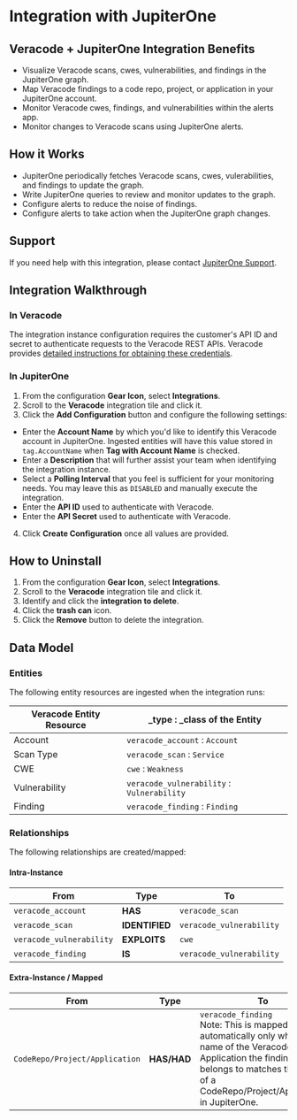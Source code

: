 # Integration with JupiterOne

## Veracode + JupiterOne Integration Benefits

- Visualize Veracode scans, cwes, vulnerabilities, and findings in the JupiterOne graph.
- Map Veracode findings to a code repo, project, or application in your JupiterOne account.
- Monitor Veracode cwes, findings, and vulnerabilities within the alerts app.
- Monitor changes to Veracode scans using JupiterOne alerts.

## How it Works

- JupiterOne periodically fetches Veracode scans, cwes, vulerabilities, and findings to update the graph.
- Write JupiterOne queries to review and monitor updates to the graph.
- Configure alerts to reduce the noise of findings.
- Configure alerts to take action when the JupiterOne graph changes.

## Support

If you need help with this integration, please contact
[JupiterOne Support](https://support.jupiterone.io).

## Integration Walkthrough

### In Veracode

The integration instance configuration requires the customer's API ID and secret
to authenticate requests to the Veracode REST APIs. Veracode provides [detailed
instructions for obtaining these credentials][1].

### In JupiterOne

1. From the configuration **Gear Icon**, select **Integrations**.
2. Scroll to the **Veracode** integration tile and click it.
3. Click the **Add Configuration** button and configure the following settings:
- Enter the **Account Name** by which you'd like to identify this Veracode
   account in JupiterOne. Ingested entities will have this value stored in
   `tag.AccountName` when **Tag with Account Name** is checked.
- Enter a **Description** that will further assist your team when identifying
   the integration instance.
- Select a **Polling Interval** that you feel is sufficient for your monitoring
   needs. You may leave this as `DISABLED` and manually execute the integration.
- Enter the **API ID** used to authenticate with Veracode.
- Enter the **API Secret** used to authenticate with Veracode.
4. Click **Create Configuration** once all values are provided.

## How to Uninstall

1. From the configuration **Gear Icon**, select **Integrations**.
2. Scroll to the **Veracode** integration tile and click it.
3. Identify and click the **integration to delete**.
4. Click the **trash can** icon.
5. Click the **Remove** button to delete the integration.

## Data Model

### Entities

The following entity resources are ingested when the integration runs:

| Veracode Entity Resource | \_type : \_class of the Entity             |
| ------------------------ | ------------------------------------------ |
| Account                  | `veracode_account` : `Account`             |
| Scan Type                | `veracode_scan` : `Service`                |
| CWE                      | `cwe` : `Weakness`                         |
| Vulnerability            | `veracode_vulnerability` : `Vulnerability` |
| Finding                  | `veracode_finding` : `Finding`             |

### Relationships

The following relationships are created/mapped:

#### Intra-Instance

| From                     | Type           | To                       |
| ------------------------ | -------------- | ------------------------ |
| `veracode_account`       | **HAS**        | `veracode_scan`          |
| `veracode_scan`          | **IDENTIFIED** | `veracode_vulnerability` |
| `veracode_vulnerability` | **EXPLOITS**   | `cwe`                    |
| `veracode_finding`       | **IS**         | `veracode_vulnerability` |

#### Extra-Instance / Mapped

| From                           | Type        | To                                                                                                                                                                                                 |
| ------------------------------ | ----------- | -------------------------------------------------------------------------------------------------------------------------------------------------------------------------------------------------- |
| `CodeRepo/Project/Application` | **HAS/HAD** | `veracode_finding` <br> Note: This is mapped automatically only when the name of the Veracode Application the finding belongs to matches the name of a CodeRepo/Project/Application in JupiterOne. |

[1]:
  https://help.veracode.com/reader/lsoDk5r2cv~YrwLQSI7lfw/6UdIc6di0T5_Lo6qTHTpNA

